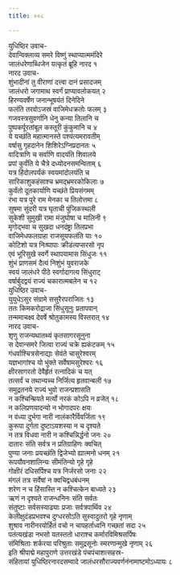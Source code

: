 ```yaml
---
title: ००८

---
```

युधिष्ठिर उवाच-  
देवान्विक्लाव्य समरे विष्णुं स्थाप्यात्ममंदिरे  
जालंधरेणाब्धिजेन यत्कृतं ब्रूहि नारद १  
नारद उवाच-  
शुंभादीनां तु वीराणां दत्त्वा दानं प्रसादजम्  
जालंधरो जगामाथ स्वर्गं प्राप्यावलोकयत् २  
हिरण्यवर्षेण जनान्भूषयंतं दिनेदिने  
फलंति तरवोऽजस्रं वाजिमेधक्रतोः फलम् ३  
गजवस्त्रसुवर्णानि धेनु कन्या तिलानि च  
पुष्पकर्पूरतांबूल कस्तूरी कुंकुमानि च ४  
ये यच्छंति महात्मानस्ते पश्यंत्यमरावतीम्  
वर्षासु गृहदानेन शिशिरेऽग्निप्रदानतः ५  
वादित्राणि च सर्वाणि वादयंति शिवालये  
प्रपां कुर्वंति ये चैत्रे दध्योदनसमन्विताम् ६  
यत्र हिंदोलपर्यंकं स्वयमांदोलयंति च  
सारिकाशुकहंसाश्च भ्रमद्भ्रमरकोकिलाः ७  
कुर्वंतो दूतकार्याणि यच्छंते प्रियसंगमम्  
रंभा यत्र पुरे राम मेनका च तिलोत्तमा ८  
सुषमा सुंदरी यत्र घृताची पुंजिकस्थली  
सुकेशी सुमुखी रामा मंजुघोषा च मालिनी ९  
मृगोद्भवा च सुखदा धनदंष्ट्रा तिलप्रभा  
वाजिमेधफलग्राहा राजसूयफलंति याः १०  
कोटिशो यत्र निःष्पापाः क्रीडंत्यप्सरसो नृप  
एवं भूरिसुखे स्वर्गे स्थापयामास सिंधुजः ११  
शुंभं प्राणसमं दैत्यं निशुंभं युवराजके  
स्वयं जालंधरे पीठे स्वर्गादागत्य सिंधुराट्  
वर्षार्बुदद्वयं राज्यं चकारात्मबलेन च १२  
युधिष्ठिर उवाच-  
युयुधेऽसुर संग्रामे ससुरैरपराजितः १३  
ततः किमकरोद्राजा सिंधुसूनुः प्रतापवान्  
तन्ममाचक्ष्व देवर्षे श्रोतुकामस्य विस्तरात् १४  
नारद उवाच-  
शृणु राजन्यथातथ्यं कृतसागरसूनुना  
स देवान्समरे जित्वा राज्यं चक्रे ह्यकंटकम् १५  
गंधर्वाश्चित्रसेनाद्याः सेवंते चासुरेश्वरम्  
यज्ञभागांश्च यो भुंक्ते सर्वेषामसुरेश्वरः १६  
क्षीरसागरतो देवैर्हृतं रत्नादिकं च यत्  
तत्सर्वं च तथान्यच्च निर्जित्य हृतवान्बली १७  
समुद्रतनये राज्यं भुवो राजन्प्रशासति  
न कश्चिन्म्रियते मर्त्यो नरकं कोऽपि न व्रजेत् १८  
न कलिप्रणयादन्यो न भोगादपरः क्षयः  
न वंध्या दुर्भगा नारी नालंकारैर्विवर्जिता १९  
कुरूपा दुर्गता दुष्टाऽयशस्या न च दृश्यते  
न तत्र विधवा नारी न कश्चिन्निर्द्धनो जनः २०  
दातारः संति सर्वत्र न प्रतिग्राहिणः क्वचित्  
पुण्या जनाः प्रयच्छंति द्विजेभ्यो ह्यात्मनो धनम् २१  
रूपयौवनशालिन्यः सीमंतिन्यो गृहे गृहे  
गोक्षीरं दधिसर्पिश्च यत्र निर्जरसो जनाः २२  
मंगलं तत्र सर्वेषां न क्वचिद्वधबंधनम्  
शरेण न च हिंसास्ति न कश्चित्केन बाध्यते २३  
ऋणं न दृश्यते राजन्धनिनः संति सर्वतः  
संतुष्टाः सर्वसस्याढ्याः प्रजाः सर्वत्रपार्थिव २४  
केलीक्षुदंडप्रभवश्च दुग्धरसोऽति सुस्वादुतरो गृहे नृणाम्  
शुश्राव नारीनरयोर्हितं वचो न चापहर्ताध्वनि गच्छतां सदा २५  
पतंत्यखंडा नभसो यतस्ततो धाराश्च कर्मारविमिश्रसर्पिषः  
संमिश्रिताः शर्करया परिश्रुताः समुद्रसूनोः स्मरणान्मुखे नृणाम् २६  
इति श्रीपाद्मे महापुराणे उत्तरखंडे पंचपंचाशत्सहस्र-  
संहितायां युधिष्ठिरनारदसम्वादे जालंधरसौराज्यवर्णनंनामाष्टमोऽध्यायः ८